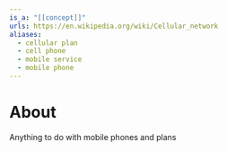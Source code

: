 ```yaml
---
is_a: "[[concept]]"
urls: https://en.wikipedia.org/wiki/Cellular_network
aliases:
  - cellular plan
  - cell phone
  - mobile service
  - mobile phone
---
```

# About
Anything to do with mobile phones and plans